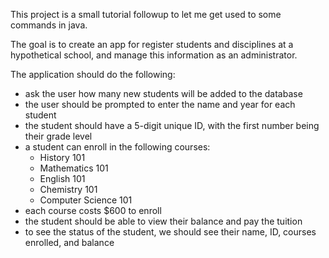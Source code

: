 This project is a small tutorial followup to let me get used to some commands in java.

The goal is to create an app for register students and disciplines at a hypothetical school, and manage this information as an administrator.

The application should do the following:
- ask the user how many new students will be added to the database
- the user should be prompted to enter the name and year for each student
- the student should have a 5-digit unique ID, with the first number being their grade level
- a student can enroll in the following courses:
  - History 101
  - Mathematics 101
  - English 101
  - Chemistry 101
  - Computer Science 101
- each course costs $600 to enroll
- the student should be able to view their balance and pay the tuition
- to see the status of the student, we should see their name, ID, courses enrolled, and balance


